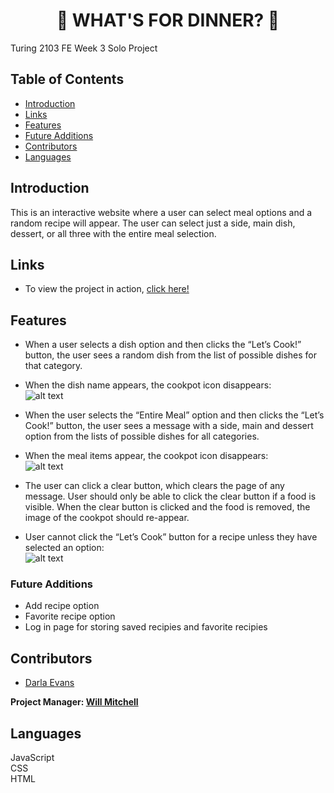 <h1 align="center">🥘 WHAT'S FOR DINNER? 🥘</h1>

Turing 2103 FE Week 3 Solo Project
## Table of Contents
* [Introduction](#introduction)
* [Links](#Links)
* [Features](#Features )
* [Future Additions](#Future-Additions)
* [Contributors](#contributors)
* [Languages](#Languages)
## Introduction 
This is an interactive website where a user can select meal options and a random recipe will appear. The user can select just a side, main dish, dessert, or all three with the entire meal selection.
## Links  
- To view the project in action, [click here!](https://darlaevans2000.github.io/whats-for-dinner/)

## Features 
 * When a user selects a dish option and then clicks the “Let’s Cook!” button, the user sees a random dish from the list of possible dishes for that category.  
* When the dish name appears, the cookpot icon disappears:  
![alt text](https://media.giphy.com/media/JOyrOP1IhhjZ3MRSo7/giphy.gif "Create Random Recipes")

* When the user selects the “Entire Meal” option and then clicks the “Let’s Cook!” button, the user sees a message with a side, main and dessert option from the lists of possible dishes for all categories.  
* When the meal items appear, the cookpot icon disappears:  
![alt text](https://media.giphy.com/media/aSBToI70MEXuV8BqsJ/giphy.gif "Whole meal selection")

* The user can click a clear button, which clears the page of any message. User should only be able to click the clear button if a food is visible. When the clear button is clicked and the food is removed, the image of the cookpot should re-appear.
* User cannot click the “Let’s Cook” button for a recipe unless they have selected an option:  
![alt text](https://media.giphy.com/media/V7O1a8QFnDFMEfgBAg/giphy.gif "Alert")

### Future Additions
- Add recipe option 
- Favorite recipe option
- Log in page for storing saved recipies and favorite recipies
## Contributors
- [Darla Evans](https://github.com/darlaevans2000)    

**Project Manager: [Will Mitchell](https://github.com/wvmitchell)**  

## Languages
JavaScript  
CSS  
HTML   
